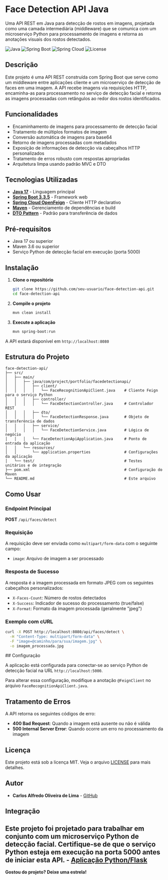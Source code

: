 # Face Detection API Java

Uma API REST em Java para detecção de rostos em imagens, projetada como uma camada intermediária (middleware) que se comunica com um microserviço Python para processamento de imagens e retorna as anotações visuais dos rostos detectados.

![Java](https://img.shields.io/badge/java-17-blue.svg)
![Spring Boot](https://img.shields.io/badge/spring_boot-3.3.5-green.svg)
![Spring Cloud](https://img.shields.io/badge/spring_cloud-2023.0.3-green.svg)
![License](https://img.shields.io/badge/license-MIT-blue.svg)

## Descrição

Este projeto é uma API REST construída com Spring Boot que serve como um middleware entre aplicações cliente e um microserviço de detecção de faces em uma imagem. A API recebe imagens via requisições HTTP, encaminha-as para processamento no serviço de detecção facial e retorna as imagens processadas com retângulos ao redor dos rostos identificados.

## Funcionalidades

-  Encaminhamento de imagens para processamento de detecção facial
-  Tratamento de múltiplos formatos de imagem
-  Conversão automática de imagens para base64
-  Retorno de imagens processadas com metadados
-  Exposição de informações de detecção via cabeçalhos HTTP personalizados
-  Tratamento de erros robusto com respostas apropriadas
-  Arquitetura limpa usando padrão MVC e DTO

##  Tecnologias Utilizadas

- **[Java 17](https://www.oracle.com/java/)** - Linguagem principal
- **[Spring Boot 3.3.5](https://spring.io/projects/spring-boot)** - Framework web
- **[Spring Cloud OpenFeign](https://spring.io/projects/spring-cloud-openfeign)** - Cliente HTTP declarativo
- **[Maven](https://maven.apache.org/)** - Gerenciamento de dependências e build
- **[DTO Pattern](https://martinfowler.com/eaaCatalog/dataTransferObject.html)** - Padrão para transferência de dados

## Pré-requisitos

- Java 17 ou superior
- Maven 3.6 ou superior
- Serviço Python de detecção facial em execução (porta 5000)

## Instalação

1. **Clone o repositório**
   ```bash
   git clone https://github.com/seu-usuario/face-detection-api.git
   cd face-detection-api
   ```

2. **Compile o projeto**
   ```bash
   mvn clean install
   ```

3. **Execute a aplicação**
   ```bash
   mvn spring-boot:run
   ```

A API estará disponível em `http://localhost:8080`

## Estrutura do Projeto

```
face-detection-api/
├── src/
│   ├── main/
│   │   ├── java/com/project/portfolio/facedetectionapi/
│   │   │   ├── client/
│   │   │   │   └── FaceRecognitionApiClient.java    # Cliente Feign para o serviço Python
│   │   │   ├── controller/
│   │   │   │   └── FaceDetectionController.java     # Controlador REST
│   │   │   ├── dto/
│   │   │   │   └── FaceDetectionResponse.java       # Objeto de transferência de dados
│   │   │   ├── service/
│   │   │   │   └── FaceDetectionService.java        # Lógica de negócio
│   │   │   └── FaceDetectionApiApplication.java     # Ponto de entrada da aplicação
│   │   └── resources/
│   │       └── application.properties               # Configurações da aplicação
│   └── test/                                        # Testes unitários e de integração
├── pom.xml                                          # Configuração do Maven
└── README.md                                        # Este arquivo
```

## Como Usar

### Endpoint Principal

**POST** `/api/faces/detect`

### Requisição

A requisição deve ser enviada como `multipart/form-data` com o seguinte campo:

- `image`: Arquivo de imagem a ser processado

### Resposta de Sucesso

A resposta é a imagem processada em formato JPEG com os seguintes cabeçalhos personalizados:

- `X-Faces-Count`: Número de rostos detectados
- `X-Success`: Indicador de sucesso do processamento (true/false)
- `X-Format`: Formato da imagem processada (geralmente "jpeg")

### Exemplo com cURL

```bash
curl -X POST http://localhost:8080/api/faces/detect \
  -H "Content-Type: multipart/form-data" \
  -F "image=@caminho/para/sua/imagem.jpg" \
  -o imagem_processada.jpg
```


##️ Configuração

A aplicação está configurada para conectar-se ao serviço Python de detecção facial na URL `http://localhost:5000`.

Para alterar essa configuração, modifique a anotação `@FeignClient` no arquivo `FaceRecognitionApiClient.java`.

## Tratamento de Erros

A API retorna os seguintes códigos de erro:

- **400 Bad Request**: Quando a imagem está ausente ou não é válida
- **500 Internal Server Error**: Quando ocorre um erro no processamento da imagem

## Licença

Este projeto está sob a licença MIT. Veja o arquivo [LICENSE](LICENSE) para mais detalhes.

## Autor

- **Carlos Alfredo Oliveira de Lima** - [GitHub](https://github.com/CarlosAlfredoOliveiraDeLima)

## Integração

Este projeto foi projetado para trabalhar em conjunto com um microserviço Python de detecção facial. Certifique-se de que o serviço Python esteja em execução na porta 5000 antes de iniciar esta API. - 
[Aplicação Python/Flask](https://github.com/CarlosAlfredoOliveiraDeLima/face-detection-core-python)
---

 **Gostou do projeto? Deixe uma estrela!** 